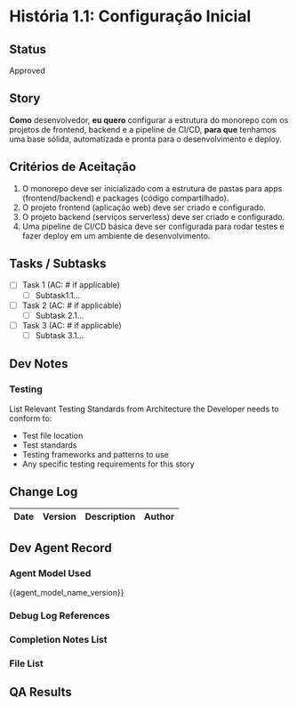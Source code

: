 # História 1.1: Configuração Inicial

## Status
Approved

## Story
**Como** desenvolvedor,
**eu quero** configurar a estrutura do monorepo com os projetos de frontend, backend e a pipeline de CI/CD,
**para que** tenhamos uma base sólida, automatizada e pronta para o desenvolvimento e deploy.

## Critérios de Aceitação
1. O monorepo deve ser inicializado com a estrutura de pastas para apps (frontend/backend) e packages (código compartilhado).
2. O projeto frontend (aplicação web) deve ser criado e configurado.
3. O projeto backend (serviços serverless) deve ser criado e configurado.
4. Uma pipeline de CI/CD básica deve ser configurada para rodar testes e fazer deploy em um ambiente de desenvolvimento.

## Tasks / Subtasks
- [ ] Task 1 (AC: # if applicable)
  - [ ] Subtask1.1...
- [ ] Task 2 (AC: # if applicable)
  - [ ] Subtask 2.1...
- [ ] Task 3 (AC: # if applicable)
  - [ ] Subtask 3.1...

## Dev Notes

### Testing
List Relevant Testing Standards from Architecture the Developer needs to conform to:
- Test file location
- Test standards
- Testing frameworks and patterns to use
- Any specific testing requirements for this story

## Change Log
| Date | Version | Description | Author |
| --- | --- | --- | --- |

## Dev Agent Record

### Agent Model Used
{{agent_model_name_version}}

### Debug Log References

### Completion Notes List

### File List

## QA Results
